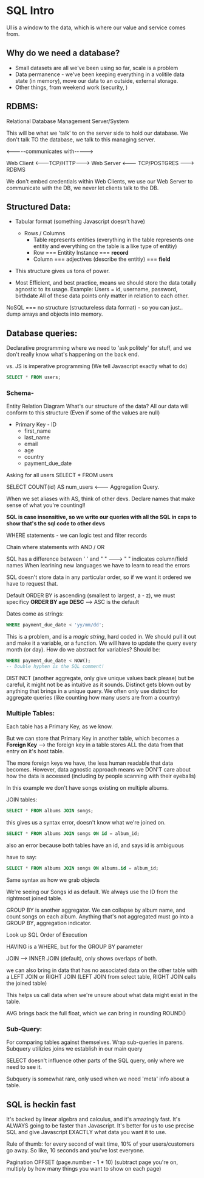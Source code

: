 # SQL Intro

UI is a window to the data, which is where our value and service comes from. 

## Why do we need a database?

* Small datasets are all we've been using so far, scale is a problem
* Data permanence - we've been keeping everything in a volitile data state (in memory), move our data to an outside, external storage.
* Other things, from weekend work (security, ) 

## RDBMS:

Relational Database Management Server/System

This will be what we 'talk' to on the server side to hold our database. We don't talk TO the database, we talk to this managing server. 

<-----communicates with----->

Web Client <---TCP/HTTP---> Web Server <--- TCP/POSTGRES ---> RDBMS
  
  
  We don't embed credentials within Web Clients, we use our Web Server to communicate with the DB, we never let clients talk to the DB.


## Structured Data:

- Tabular format (something Javascript doesn't have)
  - Rows / Columns
    - Table represents entities (everything in the table represents one entitiy and everything on the table is a like type of entitiy)
    - Row === Entitity Instance === **record**
    - Column === adjectives (describe the entitiy) === **field**

- This structure gives us tons of power.

- Most Efficient, and best practice, means we should store the data totally agnostic to its usage.
  Example: Users = id, username, password, birthdate
    All of these data points only matter in relation to each other. 
  


NoSQL === no structure (structureless data format) - so you can just.. dump arrays and objects into memory.


## Database queries:

Declarative programming where we need to 'ask politely' for stuff, and we don't really know what's happening on the back end.

vs. JS is imperative programming (We tell Javascript exactly what to do)


```SQL
SELECT * FROM users;
```


### Schema-

Entity Relation Diagram
  What's our structure of the data?
  All our data will conform to this structure (Even if some of the values are null)

* Primary Key - ID
  - first_name
  - last_name
  - email
  - age
  - country
  - payment_due_date

Asking for all users SELECT * FROM users

SELECT COUNT(id) AS num_users  <--- Aggregation Query.

  When we set aliases with AS, think of other devs. Declare names that make sense of what you're counting!!

**SQL is case insensitive, so we write our queries with all the SQL in caps to show that's the sql code to other devs** 

WHERE statements - we can logic test and filter records

Chain where statements with AND / OR

SQL has a difference between ' ' and " "   ---> " " indicates column/field names
  When learining new languages we have to learn to read the errors


SQL doesn't store data in any particular order, so if we want it ordered we have to request that. 

Default ORDER BY is ascending (smallest to largest, a - z), we must specificy **ORDER BY age DESC** --> ASC is the default


Dates come as strings: 
```SQL 
WHERE payment_due_date < 'yy/mm/dd';
```
  This is a problem, and is a *magic string*, hard coded in. We should pull it out and make it a variable, or a function. We will have to update the query every month (or day). How do we abstract for variables?  Should be:


```SQL
WHERE payment_due_date < NOW();
-- Double hyphen is the SQL comment!
```

DISTINCT (another aggregate, only give unique values back please)
  but be careful, it might not be as intuitive as it sounds. 
  Distinct gets blown out by anything that brings in a unique query. 
  We often only use distinct for aggregate queries (like counting how many users are from a country)


### Multiple Tables:

Each table has a Primary Key, as we know.

But we can store that Primary Key in another table, which becomes a 
**Foreign Key** --> the foreign key in a table stores ALL the data from that entry on it's host table.

The more foreign keys we have, the less human readable that data becomes. However, data agnostic approach means we DON'T care about how the data is accessed (including by people scanning with their eyeballs)


In this example we don't have songs existing on multiple albums. 

JOIN tables:

```sql
SELECT * FROM albums JOIN songs;
```
 this gives us a syntax error, doesn't know what we're joined on.

 ```sql
SELECT * FROM albums JOIN songs ON id = album_id;
```
  also an error because both tables have an id, and says id is ambiguous

have to say:
 ```sql
SELECT * FROM albums JOIN songs ON albums.id = album_id;
```

Same syntax as how we grab objects

We're seeing our Songs id as default. We always use the ID from the rightmost joined table. 

GROUP BY is another aggregator.
We can collapse by album name, and count songs on each album.
Anything that's not aggregated must go into a GROUP BY, aggregation indicator. 


Look up SQL Order of Execution

HAVING is a WHERE, but for the GROUP BY parameter

JOIN --> INNER JOIN (default), only shows overlaps of both.

we can also bring in data that has no associated data on the other table with a LEFT JOIN or RIGHT JOIN (LEFT JOIN from select table, RIGHT JOIN calls the joined table)

This helps us call data when we're unsure about what data might exist in the table.

AVG brings back the full float, which we can bring in rounding ROUND()

### Sub-Query:
For comparing tables against themselves. 
Wrap sub-queries in parens. 
Subquery utilizies joins we establish in our main query

SELECT doesn't influence other parts of the SQL query, only where we need to see it. 

Subquery is somewhat rare, only used when we need 'meta' info about a table.


## SQL is heckin fast

It's backed by linear algebra and calculus, and it's amazingly fast. It's ALWAYS going to be faster than Javascript. It's better for us to use precise SQL and give Javascript EXACTLY what data you want it to use. 

Rule of thumb: for every second of wait time, 10% of your users/customers go away. So like, 10 seconds and you've lost everyone. 

Pagination
OFFSET (page.number - 1 * 10) (subtract page you're on, multiply by how many things you want to show on each page)